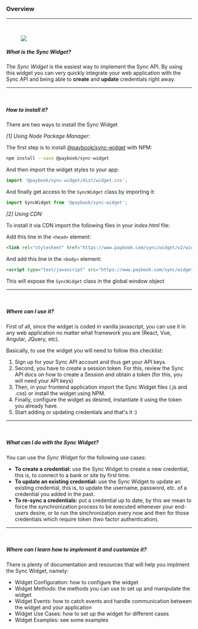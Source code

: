 ### Overview

---

<br />

<figure class="image">
  <img src="https://drive.google.com/uc?export=view&id=1Ll-fQQodIEnlx9ys0U4hn67y8w_EjNlX"/>
</figure>

##### What is the Sync Widget?

The _Sync Widget_ is the easiest way to implement the Sync API. By using this widget you can very quickly integrate your web application with the Sync API and being able to **create** and **update** credentials right away.

---

<br />

##### How to install it?

There are two ways to install the Sync Widget

_[1] Using Node Package Manager:_

The first step is to install [@paybook/sync-widget](https://www.npmjs.com/package/@paybook/sync-widget) with NPM:

```bash
npm install --save @paybook/sync-widget
```

And then import the widget styles to your app:

```javascript
import '@paybook/sync-widget/dist/widget.css';
```

And finally get access to the `SyncWidget` class by importing it:

```javascript
import SyncWidget from '@paybook/sync-widget';
```

_[2] Using CDN:_

To install it via CDN import the following files in your _index.html_ file:

Add this line in the `<head>` element:

```html
<link rel="stylesheet" href="https://www.paybook.com/sync/widget/v2/widget.css" />
```

And add this line in the `<body>` element:

```html
<script type="text/javascript" src="https://www.paybook.com/sync/widget/v2/widget.js"></script>
```

This will expose the `SyncWidget` class in the global window object

---

<br />

##### Where can I use it?

First of all, since the widget is coded in vanilla javascript, you can use it in any web application no matter what framework you are (React, Vue, Angular, JQuery, etc).

Basically, to use the widget you will need to follow this checklist:

1. Sign up for your Sync API account and thus get your API keys.
2. Second, you have to create a session token. For this, review the Sync API docs on how to create a Session and obtain a token (for this, you will need your API keys)
3. Then, in your frontend application import the Sync Widget files (.js and .css) or install the widget using NPM.
4. Finally, configure the widget as desired, instantiate it using the token you already have.
5. Start adding or updating credentials and that's it :)

---

<br />

##### What can I do with the Sync Widget?

You can use the _Sync Widget_ for the following use cases:

- **To create a credential:** use the Sync Widget to create a new credential, this is, to connect to a bank or site by first time.
- **To update an existing credential:** use the Sync Widget to update an existing credential, this is, to update the username, password, etc. of a credential you added in the past.
- **To re-sync a credentials:** put a credential up to date, by this we mean to force the synchronization process to be executed whenever your end-users desire, or to run the sinchronization every now and then for those credentials which require token (two factor authentication).

---

<br />

##### Where can I learn how to implement it and customize it?

There is plenty of documentation and resources that will help you implment the Sync Widget, namely:

- Widget Configuration: how to configure the widget
- Widget Methods: the methods you can use to set up and manipulate the widget
- Widget Events: how to catch events and handle communication between the widget and your application
- Widget Use Cases: how to set up the widget for different cases
- Widget Examples: see some examples
